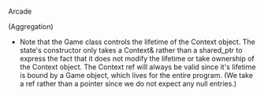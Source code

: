 Arcade

(Aggregation)
- Note that the Game class controls the lifetime of the Context object. The state's constructor only 
takes a Context& rather than a shared_ptr<Context> to express the fact that it does not modify 
the lifetime or take ownership of the Context object. The Context ref will always be valid since it's
lifetime is bound by a Game object, which lives for the entire program.
(We take a ref rather than a pointer since we do not expect any null entries.)